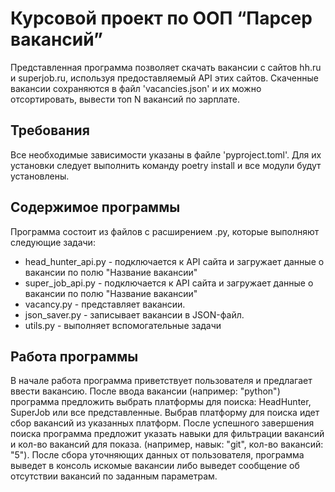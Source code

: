 # Курсовой проект по ООП “Парсер вакансий”

Представленная программа позволяет скачать вакансии с сайтов hh.ru и superjob.ru, используя предоставляемый API этих
сайтов.
Скаченные вакансии сохраняются в файл 'vacancies.json' и их можно отсортировать, вывести топ N вакансий по зарплате.

## Требования

Все необходимые зависимости указаны в файле 'pyproject.toml'. Для их установки следует выполнить команду poetry install
и все модули будут установлены.

## Содержимое программы

Программа состоит из файлов с расширением .py, которые выполняют следующие задачи:

- head_hunter_api.py - подключается к API сайта и загружает данные о вакансии по полю "Название вакансии"
- super_job_api.py - подключается к API сайта и загружает данные о вакансии по полю "Название вакансии"
- vacancy.py - представляет вакансии.
- json_saver.py - записывает вакансии в JSON-файл.
- utils.py - выполняет вспомогательные задачи

## Работа программы

В начале работа программа приветствует пользователя и предлагает ввести вакансию.
После ввода вакансии (например: "python") программа предложить выбрать платформы для поиска: HeadHunter, SuperJob или
все
представленные.
Выбрав платформу для поиска идет сбор вакансий из указанных платформ.
После успешного завершения поиска программа предложит указать навыки для фильтрации вакансий и кол-во вакансий для
показа. (например, навык: "git", кол-во вакансий: "5").
После сбора уточняющих данных от пользователя, программа выведет в консоль искомые вакансии либо выведет сообщение об
отсутствии вакансий по заданным параметрам.
